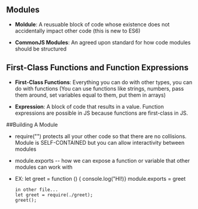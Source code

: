 ## Modules
- **Moldule**: A reusuable block of code whose existence does not accidentally impact other code (this is new to ES6)

- **CommonJS Modules**: An agreed upon standard for how code modules should be structured

## First-Class Functions and Function Expressions
- **First-Class Functions**: Everything you can do with other types, you can do with functions (You can use functions like strings, numbers, pass them around, set variables equal to them, put them in arrays)

- **Expression**: A block of code that results in a value. Function expressions are possible in JS because functions are first-class in JS.

##Building A Module
- require("") protects all your other code so that there are no collisions. Module is SELF-CONTAINED but you can allow interactivity between modules
- module.exports -- how we can expose a function or variable that other modules can work with
- EX: let greet = function () { console.log("HI!)}
      module.exports = greet

      in other file...
      let greet = require(./greet);
      greet();